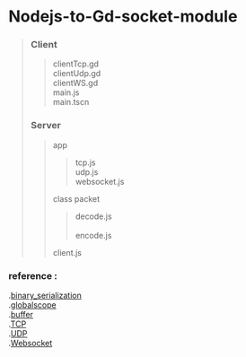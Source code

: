 # Nodejs-to-Gd-socket-module

> ### Client
> > clientTcp.gd <br />	
> > clientUdp.gd <br />
> > clientWS.gd	 <br />
> > main.js      <br />
> > main.tscn
> ### Server
> > app
> > > tcp.js     <br />	
> > > udp.js	   <br />
> > > websocket.js	
> > 
> >	class
> >	packet
> >	> decode.js  <br />		
> >	> encode.js
> > 
> > client.js

### reference : 
.[binary_serialization](http://docs.godotengine.org/en/latest/tutorials/misc/binary_serialization_api.html)<br /> 
.[globalscope](https://docs.godotengine.org/en/3.1/classes/class_@globalscope.html) <br />
.[buffer](https://nodejs.org/dist/latest-v12.x/docs/api/buffer.html)  <br />
.[TCP](https://nodejs.org/dist/latest-v12.x/docs/api/net.html) <br />
.[UDP](https://nodejs.org/dist/latest-v12.x/docs/api/dgram.html) <br />
.[Websocket](https://www.npmjs.com/package/ws)
